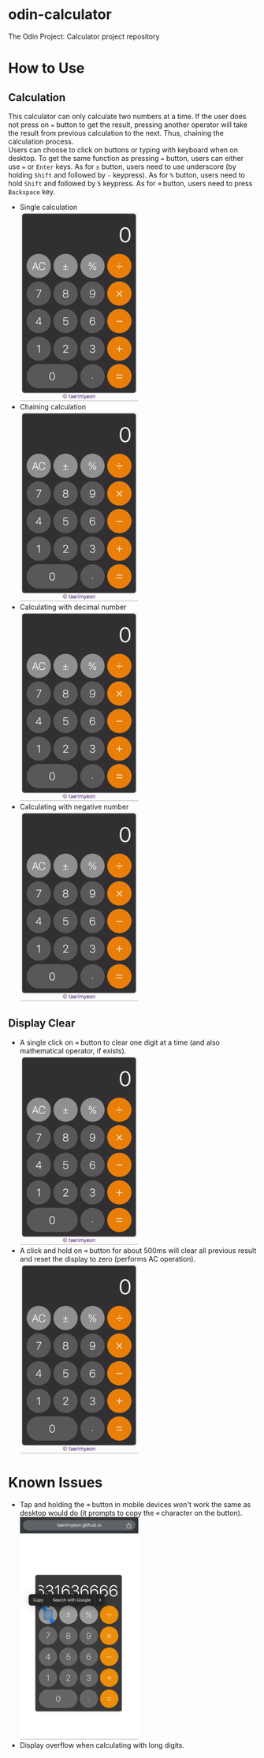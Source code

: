 # odin-calculator
The Odin Project: Calculator project repository

# How to Use
## Calculation
This calculator can only calculate two numbers at a time. If the user does not press on `=` button to get the result, pressing another operator will take the result from previous calculation to the next. Thus, chaining the calculation process.  
Users can choose to click on buttons or typing with keyboard when on desktop. To get the same function as pressing `=` button, users can either use `=` or `Enter` keys. As for `±` button, users need to use underscore (by holding `Shift` and followed by `-` keypress). As for `%` button, users need to hold `Shift` and followed by `5` keypress. As for `⌫` button, users need to press `Backspace` key.  
- Single calculation  
[<img src="./docs/images/Calculate_single.gif" alt="single_calculation" width="240"/>](./docs/images/Calculate_single.gif)
- Chaining calculation  
[<img src="./docs/images/Calculate_chaining.gif" alt="chaining_calculation" width="240"/>](./docs/images/Calculate_chaining.gif)
- Calculating with decimal number  
[<img src="./docs/images/Calculate_decimal.gif" alt="decimal_calculation" width="240"/>](./docs/images/Calculate_decimal.gif)
- Calculating with negative number  
[<img src="./docs/images/Calculate_negative.gif" alt="negative_calculation" width="240"/>](./docs/images/Calculate_negative.gif)
## Display Clear
- A single click on `⌫` button to clear one digit at a time (and also mathematical operator, if exists).  
[<img src="./docs/images/Delete_single.gif" alt="single_clear" width="240"/>](./docs/images/Delete_single.gif)
- A click and hold on `⌫` button for about 500ms will clear all previous result and reset the display to zero (performs AC operation).  
[<img src="./docs/images/Delete_all.gif" alt="all_clear" width="240"/>](./docs/images/Delete_all.gif)

# Known Issues
- Tap and holding the `⌫` button in mobile devices won't work the same as desktop would do (it prompts to copy the `⌫` character on the button).  
[<img src="./docs/images/AC_button.jpg" alt="tap_and_hold_ac_mobile" width="240"/>](./docs/images/AC_button.jpg)
- Display overflow when calculating with long digits.